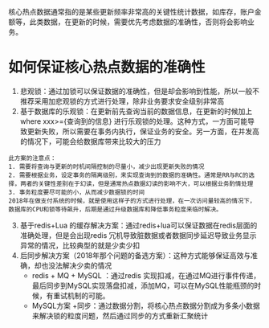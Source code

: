 核心热点数据通常指的是某些更新频率非常高的关键性统计数据，如库存，账户金额等，此类数据，在更新的时候，需要优先考虑数据的准确性，否则将会影响业务。

# 如何保证核心热点数据的准确性
1. 悲观锁：通过加锁可以保证数据的准确性，但是却会影响到性能，所以一般不推荐采用加悲观锁的方式进行处理，除非业务要求安全级别非常高
2. 基于数据库的乐观锁：在更新前先查询当前的数据信息，在更新的时候加上where xxx>={查询到的信息} 进行乐观锁的处理。这种方式，一方面可能导致更新失败，所以需要在事务内执行，保证业务的安全。另一方面，在并发高的情况下，可能会给数据库带来比较大的压力
```
此方案的注意点：
1. 需要将查询与更新的时机间隔控制的尽量小，减少出现更新失败的情况
2. 需要根据业务，设定事务的隔离级别，来实现查询到的数据的准确性。通常是RR与RC的选择，两者的关键性差别在于幻读，但是通常热点数据幻读的影响不大，可以根据业务酌情处理
3. 事务粒度要尽可能的小，从而减少数据锁的时间
2018年在做支付系统的时候，就是使用这样子的方式进行处理，在一次访问量较高的情况下，数据库的CPU和锁等待飙升，后期是通过升级数据库和降低事务粒度来临时解决。
```
3. 基于redis+Lua 的缓存解决方案：通过redis+lua可以保证数据在redis层面的准确处理，但是会出现redis 冗机导致脏数据或者数据同步延迟导致业务显示异常的情况，比较典型的就是少卖少扣
4. 后同步解决方案（2018年那个问题的备选方案）：这种方式能够保证高效与准确，却也没法解决少卖的情况
   * redis + MQ + MySQL ：通过redis 实现扣减，在通过MQ进行事件传递，最后同步到MySQL实现落盘扣减，添加MQ，可以在MySQL性能瓶颈的时候，有重试机制的可能。
   * MySQL方案 +同步：通过数据分割，将核心热点数据分割成为多条小数据来解决锁的粒度问题，然后通过同步的方式重新汇聚统计
